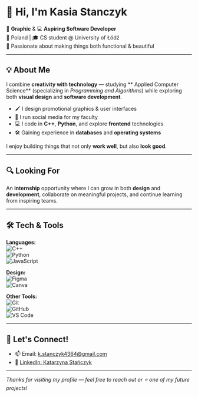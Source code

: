 # 👋 Hi, I'm Kasia Stanczyk

🎨 **Graphic** & 💻 **Aspiring Software Developer**  
📍 Poland | 🎓 CS student @ University of Łódź  
🌱 Passionate about making things both functional & beautiful

---

## 💡 About Me

I combine **creativity with technology**
— studying ** Applied Computer Science** (specializing in *Programming and Algorithms*) while exploring both **visual design** and **software development**.

- 🖌️ I design promotional graphics & user interfaces  
- 📱 I run social media for my faculty 
- 💻 I code in **C++**, **Python**, and explore **frontend** technologies  
- 🛠️ Gaining experience in **databases** and **operating systems**

I enjoy building things that not only **work well**, but also **look good**.

---

## 🔍 Looking For

An **internship** opportunity where I can grow in both **design** and **development**, collaborate on meaningful projects, and continue learning from inspiring teams.

---

## 🛠️ Tech & Tools

**Languages:**  
![C++](https://img.shields.io/badge/C++-00599C?style=flat&logo=c%2B%2B&logoColor=white)  
![Python](https://img.shields.io/badge/Python-3776AB?style=flat&logo=python&logoColor=white)  
![JavaScript](https://img.shields.io/badge/JavaScript-F7DF1E?style=flat&logo=javascript&logoColor=black)

**Design:**  
![Figma](https://img.shields.io/badge/Figma-F24E1E?style=flat&logo=figma&logoColor=white)  
![Canva](https://img.shields.io/badge/Canva-00C4CC?style=flat&logo=canva&logoColor=white)

**Other Tools:**  
![Git](https://img.shields.io/badge/Git-F05032?style=flat&logo=git&logoColor=white)  
![GitHub](https://img.shields.io/badge/GitHub-181717?style=flat&logo=github&logoColor=white)  
![VS Code](https://img.shields.io/badge/VS%20Code-007ACC?style=flat&logo=visual-studio-code&logoColor=white)


---

## 🤝 Let's Connect!

- 📫 Email: k.stanczyk4364@gmail.com
- 💼 [LinkedIn: Katarzyna Stańczyk](https://www.linkedin.com/in/katarzyna-stanczykk/)  

---

_Thanks for visiting my profile — feel free to reach out or ⭐ one of my future projects!_
